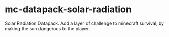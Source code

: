 # mc-datapack-solar-radiation
Solar Radiation Datapack. Add a layer of challenge to minecraft survival, by making the sun dangerous to the player.
